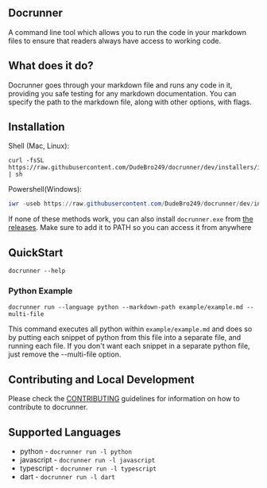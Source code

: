 ## Docrunner

A command line tool which allows you to run the code in your markdown files to ensure that readers always have access to working code.

## What does it do?

Docrunner goes through your markdown file and runs any code in it, providing you safe testing for any markdown documentation. You can specify the path to the markdown file, along with other options, with flags.

## Installation

Shell (Mac, Linux):
```shell
curl -fsSL https://raw.githubusercontent.com/DudeBro249/docrunner/dev/installers/install.sh | sh
```

Powershell(Windows):
```powershell
iwr -useb https://raw.githubusercontent.com/DudeBro249/docrunner/dev/installers/install.ps1 | iex
```

If none of these methods work, you can also install `docrunner.exe` from
[the releases](https://github.com/DudeBro249/docrunner/releases/tag/v1.1.1).
Make sure to add it to PATH so you can access it from anywhere

## QuickStart

```shell
docrunner --help
```

### Python Example

```shell
docrunner run --language python --markdown-path example/example.md --multi-file
```

This command executes all python within `example/example.md` and does so by putting each snippet of 
python from this file into a separate file, and running each file. If you don't want each snippet 
in a separate python file, just remove the --multi-file option.


## Contributing and Local Development
Please check the [CONTRIBUTING](/CONTRIBUTING.md) guidelines for information on how to contribute to docrunner.

## Supported Languages

- python - `docrunner run -l python`
- javascript - `docrunner run -l javascript`
- typescript - `docrunner run -l typescript`
- dart - `docrunner run -l dart`
